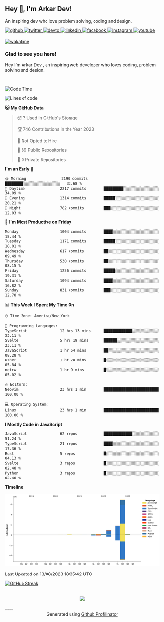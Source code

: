 ## Hey 👋, I'm Arkar Dev!  

An inspiring dev who love problem solving, coding and design.

<a href="https://github.com/Riley1101" target="_blank">
<img src=https://img.shields.io/badge/github-%2324292e.svg?&style=for-the-badge&logo=github&logoColor=white alt=github style="margin-bottom: 5px;" />
</a>
<a href="https://twitter.com/arkardev" target="_blank">
<img src=https://img.shields.io/badge/twitter-%2300acee.svg?&style=for-the-badge&logo=twitter&logoColor=white alt=twitter style="margin-bottom: 5px;" />
</a>
<a href="https://dev.to/riley1101" target="_blank">
<img src=https://img.shields.io/badge/dev.to-%2308090A.svg?&style=for-the-badge&logo=dev.to&logoColor=white alt=devto style="margin-bottom: 5px;" />
</a>
<a href="https://linkedin.com/in/arkar-kaung-myat" target="_blank">
<img src=https://img.shields.io/badge/linkedin-%231E77B5.svg?&style=for-the-badge&logo=linkedin&logoColor=white alt=linkedin style="margin-bottom: 5px;" />
</a>
<a href="https://www.facebook.com/riley.eileen.75" target="_blank">
<img src=https://img.shields.io/badge/facebook-%232E87FB.svg?&style=for-the-badge&logo=facebook&logoColor=white alt=facebook style="margin-bottom: 5px;" />
</a>
<a href="https://instagram.com/rileys1101" target="_blank">
<img src=https://img.shields.io/badge/instagram-%23000000.svg?&style=for-the-badge&logo=instagram&logoColor=white alt=instagram style="margin-bottom: 5px;" />
</a>
<a href="https://www.youtube.com/channel/UC_RfEQCC3gL2AzsFFAABikg" target="_blank">
<img src=https://img.shields.io/badge/youtube-%23EE4831.svg?&style=for-the-badge&logo=youtube&logoColor=white alt=youtube style="margin-bottom: 5px;" />
</a>  
  
[![wakatime](https://wakatime.com/badge/user/cf23b6e3-75f8-4c04-b0e3-273191c8d2ec.svg)](https://wakatime.com/@cf23b6e3-75f8-4c04-b0e3-273191c8d2ec)


### Glad to see you here!  
Hey I’m Arkar Dev , an inspiring web developer who loves coding, problem solving and design.

<br/>

<!--START_SECTION:waka-->
![Code Time](http://img.shields.io/badge/Code%20Time-430%20hrs%2030%20mins-blue)

![Lines of code](https://img.shields.io/badge/From%20Hello%20World%20I%27ve%20Written-10.6%20million%20lines%20of%20code-blue)

**🐱 My GitHub Data** 

> 📦 ? Used in GitHub's Storage 
 > 
> 🏆 746 Contributions in the Year 2023
 > 
> 🚫 Not Opted to Hire
 > 
> 📜 89 Public Repositories 
 > 
> 🔑 0 Private Repositories 
 > 
**I'm an Early 🐤** 

```text
🌞 Morning                2190 commits        ████████░░░░░░░░░░░░░░░░░   33.68 % 
🌆 Daytime                2217 commits        █████████░░░░░░░░░░░░░░░░   34.09 % 
🌃 Evening                1314 commits        █████░░░░░░░░░░░░░░░░░░░░   20.21 % 
🌙 Night                  782 commits         ███░░░░░░░░░░░░░░░░░░░░░░   12.03 % 
```
📅 **I'm Most Productive on Friday** 

```text
Monday                   1004 commits        ████░░░░░░░░░░░░░░░░░░░░░   15.44 % 
Tuesday                  1171 commits        █████░░░░░░░░░░░░░░░░░░░░   18.01 % 
Wednesday                617 commits         ██░░░░░░░░░░░░░░░░░░░░░░░   09.49 % 
Thursday                 530 commits         ██░░░░░░░░░░░░░░░░░░░░░░░   08.15 % 
Friday                   1256 commits        █████░░░░░░░░░░░░░░░░░░░░   19.31 % 
Saturday                 1094 commits        ████░░░░░░░░░░░░░░░░░░░░░   16.82 % 
Sunday                   831 commits         ███░░░░░░░░░░░░░░░░░░░░░░   12.78 % 
```


📊 **This Week I Spent My Time On** 

```text
🕑︎ Time Zone: America/New_York

💬 Programming Languages: 
TypeScript               12 hrs 13 mins      █████████████░░░░░░░░░░░░   53.11 % 
Svelte                   5 hrs 19 mins       ██████░░░░░░░░░░░░░░░░░░░   23.11 % 
JavaScript               1 hr 54 mins        ██░░░░░░░░░░░░░░░░░░░░░░░   08.28 % 
Other                    1 hr 20 mins        █░░░░░░░░░░░░░░░░░░░░░░░░   05.84 % 
netrw                    1 hr 9 mins         █░░░░░░░░░░░░░░░░░░░░░░░░   05.02 % 

🔥 Editors: 
Neovim                   23 hrs 1 min        █████████████████████████   100.00 % 

💻 Operating System: 
Linux                    23 hrs 1 min        █████████████████████████   100.00 % 
```

**I Mostly Code in JavaScript** 

```text
JavaScript               62 repos            █████████████░░░░░░░░░░░░   51.24 % 
TypeScript               21 repos            ████░░░░░░░░░░░░░░░░░░░░░   17.36 % 
Rust                     5 repos             █░░░░░░░░░░░░░░░░░░░░░░░░   04.13 % 
Svelte                   3 repos             █░░░░░░░░░░░░░░░░░░░░░░░░   02.48 % 
Python                   3 repos             █░░░░░░░░░░░░░░░░░░░░░░░░   02.48 % 
```



**Timeline**

![Lines of Code chart](https://raw.githubusercontent.com/Riley1101/Riley1101/main/assets/bar_graph.png)


 Last Updated on 13/08/2023 18:35:42 UTC
<!--END_SECTION:waka-->

[![GitHub Streak](https://streak-stats.demolab.com?user=Riley1101)](https://git.io/streak-stats)
  
<br/>  
<div align="center">
<img src="https://komarev.com/ghpvc/?username=Riley1101&&style=flat-square" align="center" />
</div>  
<br/>  
----
<div align="center">Generated using <a href="https://profilinator.rishav.dev/" target="_blank">Github Profilinator</a></div>

